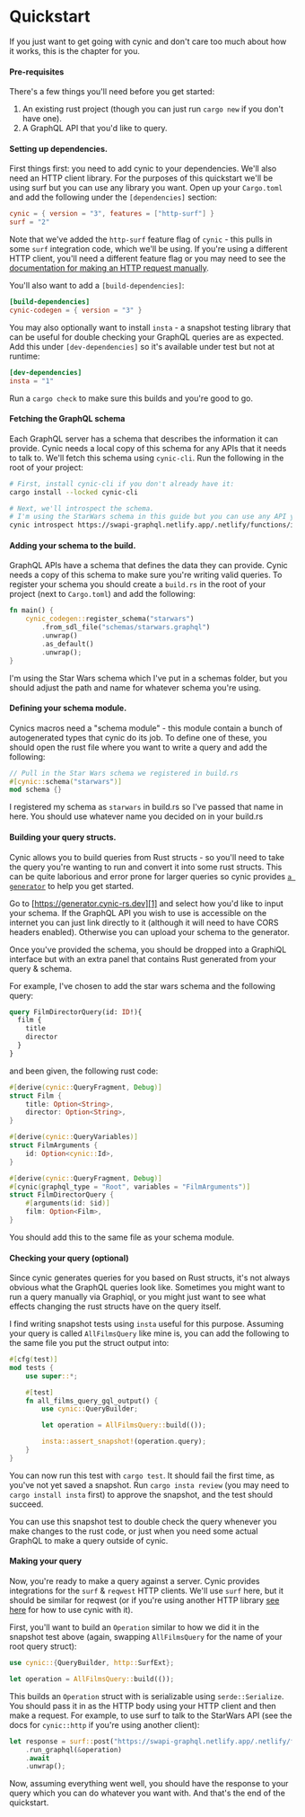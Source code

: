 # Quickstart

If you just want to get going with cynic and don't care too much about how it
works, this is the chapter for you.

#### Pre-requisites

There's a few things you'll need before you get started:

1. An existing rust project (though you can just run `cargo new` if you don't
   have one).
2. A GraphQL API that you'd like to query.

#### Setting up dependencies.

First things first: you need to add cynic to your dependencies. We'll also need
an HTTP client library. For the purposes of this quickstart we'll be using
surf but you can use any library you want. Open up your `Cargo.toml` and
add the following under the `[dependencies]` section:

```toml
cynic = { version = "3", features = ["http-surf"] }
surf = "2"
```

Note that we've added the `http-surf` feature flag of `cynic` - this pulls in
some `surf` integration code, which we'll be using. If you're using a different
HTTP client, you'll need a different feature flag or you may need to see the
[documentation for making an HTTP request manually][2].

You'll also want to add a `[build-dependencies]`:

```toml
[build-dependencies]
cynic-codegen = { version = "3" }
```

You may also optionally want to install `insta` - a snapshot testing library
that can be useful for double checking your GraphQL queries are as expected.
Add this under `[dev-dependencies]` so it's available under test but not at
runtime:

```toml
[dev-dependencies]
insta = "1"
```

Run a `cargo check` to make sure this builds and you're good to go.

#### Fetching the GraphQL schema

Each GraphQL server has a schema that describes the information it can provide.
Cynic needs a local copy of this schema for any APIs that it needs to talk to.
We'll fetch this schema using `cynic-cli`.  Run the following in the root of
your project:

```sh
# First, install cynic-cli if you don't already have it:
cargo install --locked cynic-cli

# Next, we'll introspect the schema.  
# I'm using the StarWars schema in this guide but you can use any API you want
cynic introspect https://swapi-graphql.netlify.app/.netlify/functions/index -o schemas/starwars.graphql
```

#### Adding your schema to the build.

GraphQL APIs have a schema that defines the data they can provide.  Cynic needs
a copy of this schema to make sure you're writing valid queries.  To register
your schema you should create a `build.rs` in the root of your project (next to
`Cargo.toml`) and add the following:

```rust
fn main() {
    cynic_codegen::register_schema("starwars")
        .from_sdl_file("schemas/starwars.graphql")
        .unwrap()
        .as_default()
        .unwrap();
}
```

I'm using the Star Wars schema which I've put in a schemas folder, but you
should adjust the path and name for whatever schema you're using.

#### Defining your schema module.

Cynics macros need a "schema module" - this module contain a bunch of
autogenerated types that cynic do its job.  To define one of these, you should
open the rust file where you want to write a query and add the following:

```rust
// Pull in the Star Wars schema we registered in build.rs
#[cynic::schema("starwars")]
mod schema {}
```

I registered my schema as `starwars` in build.rs so I've passed that name in
here.  You should use whatever name you decided on in your build.rs

#### Building your query structs.

Cynic allows you to build queries from Rust structs - so you'll need to take
the query you're wanting to run and convert it into some rust structs. This can
be quite laborious and error prone for larger queries so cynic provides [`a
generator`][1] to help you get started.

Go to [https://generator.cynic-rs.dev][1] and select how you'd like to input
your schema. If the GraphQL API you wish to use is accessible on the internet
you can just link directly to it (although it will need to have CORS headers
enabled). Otherwise you can upload your schema to the generator.

Once you've provided the schema, you should be dropped into a GraphiQL
interface but with an extra panel that contains Rust generated from your query
& schema.

For example, I've chosen to add the star wars schema and the following query:

```graphql
query FilmDirectorQuery(id: ID!){
  film {
    title
    director
  }
}
```

and been given, the following rust code:

```rust
#[derive(cynic::QueryFragment, Debug)]
struct Film {
    title: Option<String>,
    director: Option<String>,
}

#[derive(cynic::QueryVariables)]
struct FilmArguments {
    id: Option<cynic::Id>,
}

#[derive(cynic::QueryFragment, Debug)]
#[cynic(graphql_type = "Root", variables = "FilmArguments")]
struct FilmDirectorQuery {
    #[arguments(id: $id)]
    film: Option<Film>,
}
```

You should add this to the same file as your schema module.

#### Checking your query (optional)

Since cynic generates queries for you based on Rust structs, it's not always
obvious what the GraphQL queries look like. Sometimes you might want to run a
query manually via Graphiql, or you might just want to see what effects
changing the rust structs have on the query itself.

I find writing snapshot tests using `insta` useful for this purpose. Assuming
your query is called `AllFilmsQuery` like mine is, you can add the following to
the same file you put the struct output into:

```rust
#[cfg(test)]
mod tests {
    use super::*;

    #[test]
    fn all_films_query_gql_output() {
        use cynic::QueryBuilder;

        let operation = AllFilmsQuery::build(());

        insta::assert_snapshot!(operation.query);
    }
}
```

You can now run this test with `cargo test`. It should fail the first time, as
you've not yet saved a snapshot. Run `cargo insta review` (you may need to
`cargo install insta` first) to approve the snapshot, and the test should succeed.

You can use this snapshot test to double check the query whenever you make
changes to the rust code, or just when you need some actual GraphQL to make a
query outside of cynic.

#### Making your query

Now, you're ready to make a query against a server. Cynic provides integrations
for the `surf` & `reqwest` HTTP clients. We'll use `surf` here, but it should
be similar for reqwest (or if you're using another HTTP library [see here][2]
for how to use cynic with it).

First, you'll want to build an `Operation` similar to how we did it in the
snapshot test above (again, swapping `AllFilmsQuery` for the name of your root
query struct):

```rust
use cynic::{QueryBuilder, http::SurfExt};

let operation = AllFilmsQuery::build(());
```

This builds an `Operation` struct with is serializable using
`serde::Serialize`. You should pass it in as the HTTP body using your HTTP
client and then make a request. For example, to use surf to talk to the
StarWars API (see the docs for `cynic::http` if you're using another client):

```rust
let response = surf::post("https://swapi-graphql.netlify.app/.netlify/functions/index")
    .run_graphql(&operation)
    .await
    .unwrap();
```

Now, assuming everything went well, you should have the response to your query
which you can do whatever you want with. And that's the end of the quickstart.

[1]: https://generator.cynic-rs.dev
[2]: ./manual-http-requests.md
